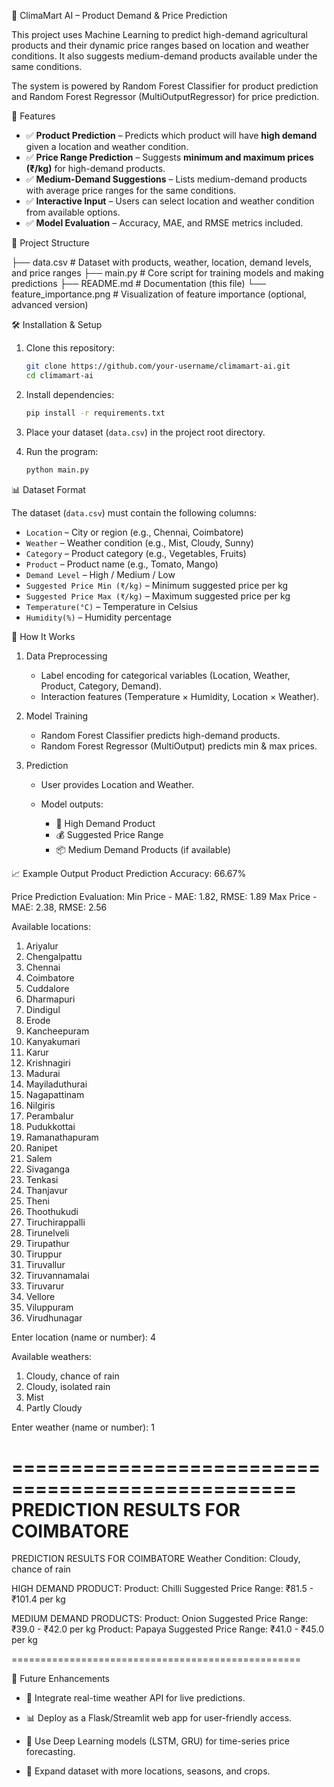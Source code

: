 🌾 ClimaMart AI – Product Demand & Price Prediction

This project uses Machine Learning to predict high-demand agricultural products and their dynamic price ranges based on location and weather conditions. It also suggests medium-demand products available under the same conditions.

The system is powered by Random Forest Classifier for product prediction and Random Forest Regressor (MultiOutputRegressor) for price prediction.


📌 Features

* ✅ **Product Prediction** – Predicts which product will have **high demand** given a location and weather condition.
* ✅ **Price Range Prediction** – Suggests **minimum and maximum prices (₹/kg)** for high-demand products.
* ✅ **Medium-Demand Suggestions** – Lists medium-demand products with average price ranges for the same conditions.
* ✅ **Interactive Input** – Users can select location and weather condition from available options.
* ✅ **Model Evaluation** – Accuracy, MAE, and RMSE metrics included.


📂 Project Structure

├── data.csv                 # Dataset with products, weather, location, demand levels, and price ranges
├── main.py                  # Core script for training models and making predictions
├── README.md                # Documentation (this file)
└── feature_importance.png   # Visualization of feature importance (optional, advanced version)


🛠️ Installation & Setup

1. Clone this repository:

   ```bash
   git clone https://github.com/your-username/climamart-ai.git
   cd climamart-ai
   ```

2. Install dependencies:

   ```bash
   pip install -r requirements.txt
   ```

3. Place your dataset (`data.csv`) in the project root directory.

4. Run the program:

   ```bash
   python main.py
   ```


📊 Dataset Format

The dataset (`data.csv`) must contain the following columns:

* `Location` – City or region (e.g., Chennai, Coimbatore)
* `Weather` – Weather condition (e.g., Mist, Cloudy, Sunny)
* `Category` – Product category (e.g., Vegetables, Fruits)
* `Product` – Product name (e.g., Tomato, Mango)
* `Demand Level` – High / Medium / Low
* `Suggested Price Min (₹/kg)` – Minimum suggested price per kg
* `Suggested Price Max (₹/kg)` – Maximum suggested price per kg
* `Temperature(°C)` – Temperature in Celsius
* `Humidity(%)` – Humidity percentage


🚀 How It Works

1. Data Preprocessing

   * Label encoding for categorical variables (Location, Weather, Product, Category, Demand).
   * Interaction features (Temperature × Humidity, Location × Weather).

2. Model Training

   * Random Forest Classifier predicts high-demand products.
   * Random Forest Regressor (MultiOutput) predicts min & max prices.

3. Prediction

   * User provides Location and Weather.
   * Model outputs:

     * 🎯 High Demand Product
     * 💰 Suggested Price Range
     * 📦 Medium Demand Products (if available)


📈 Example Output
Product Prediction Accuracy: 66.67%

Price Prediction Evaluation:
Min Price - MAE: 1.82, RMSE: 1.89
Max Price - MAE: 2.38, RMSE: 2.56

Available locations:
1. Ariyalur
2. Chengalpattu
3. Chennai
4. Coimbatore
5. Cuddalore
6. Dharmapuri
7. Dindigul
8. Erode
9. Kancheepuram
10. Kanyakumari
11. Karur
12. Krishnagiri
13. Madurai
14. Mayiladuthurai
15. Nagapattinam
16. Nilgiris
17. Perambalur
18. Pudukkottai
19. Ramanathapuram
20. Ranipet
21. Salem
22. Sivaganga
23. Tenkasi
24. Thanjavur
25. Theni
26. Thoothukudi
27. Tiruchirappalli
28. Tirunelveli
29. Tirupathur
30. Tiruppur
31. Tiruvallur
32. Tiruvannamalai
33. Tiruvarur
34. Vellore
35. Viluppuram
36. Virudhunagar

Enter location (name or number): 4

Available weathers:
1. Cloudy, chance of rain
2. Cloudy, isolated rain
3. Mist
4. Partly Cloudy

Enter weather (name or number): 1

==================================================
PREDICTION RESULTS FOR COIMBATORE
==================================================
PREDICTION RESULTS FOR COIMBATORE
Weather Condition: Cloudy, chance of rain

HIGH DEMAND PRODUCT:
  Product: Chilli
  Suggested Price Range: ₹81.5 - ₹101.4 per kg

MEDIUM DEMAND PRODUCTS:
  Product: Onion
  Suggested Price Range: ₹39.0 - ₹42.0 per kg
  Product: Papaya
  Suggested Price Range: ₹41.0 - ₹45.0 per kg

==================================================


📌 Future Enhancements

* 📡 Integrate real-time weather API for live predictions.
* 📊 Deploy as a Flask/Streamlit web app for user-friendly access.
* 🔮 Use Deep Learning models (LSTM, GRU) for time-series price forecasting.

* 🏪 Expand dataset with more locations, seasons, and crops.
